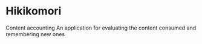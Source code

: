 # Hikikomori
Content accounting
An application for evaluating the content consumed and remembering new ones
